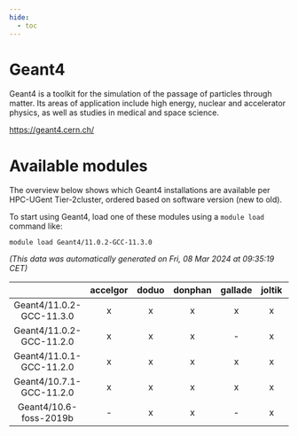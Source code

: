 ```yaml
---
hide:
  - toc
---
```


Geant4
======


Geant4 is a toolkit for the simulation of the passage of particles through matter. Its areas of application include high energy, nuclear and accelerator physics,  as well as studies in medical and space science.

https://geant4.cern.ch/
# Available modules


The overview below shows which Geant4 installations are available per HPC-UGent Tier-2cluster, ordered based on software version (new to old).

To start using Geant4, load one of these modules using a `module load` command like:

```shell
module load Geant4/11.0.2-GCC-11.3.0
```

*(This data was automatically generated on Fri, 08 Mar 2024 at 09:35:19 CET)*  

| |accelgor|doduo|donphan|gallade|joltik|skitty|
| :---: | :---: | :---: | :---: | :---: | :---: | :---: |
|Geant4/11.0.2-GCC-11.3.0|x|x|x|x|x|x|
|Geant4/11.0.2-GCC-11.2.0|x|x|x|-|x|x|
|Geant4/11.0.1-GCC-11.2.0|x|x|x|x|x|x|
|Geant4/10.7.1-GCC-11.2.0|x|x|x|x|x|x|
|Geant4/10.6-foss-2019b|-|x|x|-|x|x|

